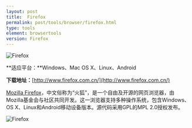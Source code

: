 ```yaml
---
layout: post
title:  Firefox
permalink: post/tools/browser/firefox.html
type: tools
element: browsertools
version: Firefox
---
```


![Firefox]({{site.baseurl}}/assets/img/firefox_logo.png)

**适应平台：**Windows、Mac OS X、Linux、Android

**下载地址：**[http://www.firefox.com.cn/](http://www.firefox.com.cn/)

[Mozilla Firefox](http://zh.wikipedia.org/wiki/Firefox)，中文俗称为“火狐”，是一个自由及开源的网页浏览器，由Mozilla基金会与社区共同开发。这一浏览器支持多种操作系统，包含Windows、OS X、Linux和Android移动设备版本。源代码采用GPL的MPL 2.0授权发布。

![Firefox]({{site.baseurl}}/assets/img/firefox1.png)
